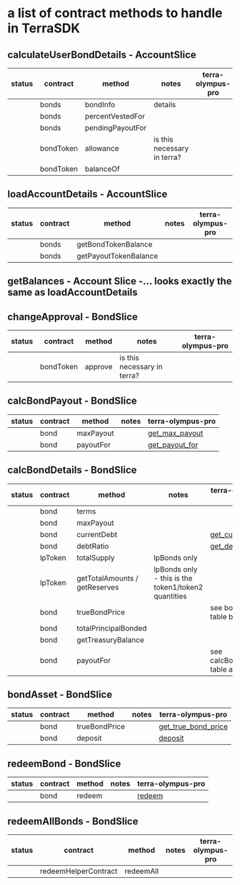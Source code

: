 # a list of contract methods to handle in TerraSDK

## calculateUserBondDetails - AccountSlice

| status | contract | method           | notes | terra-olympus-pro |
| -------|----------|------------------|-------|-------------------|
|        | bonds    | bondInfo         | details | |
|        | bonds    | percentVestedFor | | |
|        | bonds    | pendingPayoutFor | | |
|        | bondToken | allowance       | is this necessary in terra? | |
|        | bondToken | balanceOf       | | |

## loadAccountDetails - AccountSlice

| status | contract  | method                | notes | terra-olympus-pro |
| -------|-----------|-----------------------|-------|-------------------|
|        | bonds     | getBondTokenBalance   |       | |
|        | bonds     | getPayoutTokenBalance | | |

## getBalances - Account Slice -... looks exactly the same as loadAccountDetails

## changeApproval - BondSlice

| status | contract  | method  | notes | terra-olympus-pro |
|--------|-----------|---------|-|-------------------|
|        | bondToken | approve | is this necessary in terra? | |

## calcBondPayout - BondSlice

| status | contract  | method    | notes | terra-olympus-pro |
| -------|-----------|-----------|-|-------------------|
|        | bond      | maxPayout | | [get_max_payout](https://github.com/sandclock-org/terra-olympus-pro/blob/feature/custom_bond/contracts/custom_bond/src/utils.rs#L99) |
|        | bond      | payoutFor | | [get_payout_for](https://github.com/sandclock-org/terra-olympus-pro/blob/feature/custom_bond/contracts/custom_bond/src/utils.rs#L69) |

## calcBondDetails - BondSlice

| status | contract  | method    | notes | terra-olympus-pro |
| -------|-----------|-----------|-|-------------------|
|        | bond      | terms | | |
|        | bond      | maxPayout | | |
|        | bond      | currentDebt | | [get_current_debt](https://github.com/sandclock-org/terra-olympus-pro/blob/feature/custom_bond/contracts/custom_bond/src/utils.rs#L21) |
|        | bond      | debtRatio | | [get_debt_ratio](https://github.com/sandclock-org/terra-olympus-pro/blob/feature/custom_bond/contracts/custom_bond/src/utils.rs#L47) |
|        | lpToken   | totalSupply | lpBonds only | |
|        | lpToken   | getTotalAmounts / getReserves | lpBonds only - this is the token1/token2 quantities | |
|        | bond      | trueBondPrice | | see bondAsset table below|
|        | bond      | totalPrincipalBonded | | |
|        | bond      | getTreasuryBalance | | |
|        | bond      | payoutFor | | see calcBondPayout table above |

## bondAsset - BondSlice

| status | contract  | method    | notes | terra-olympus-pro |
| -------|-----------|-----------|-|-------------------|
|        | bond      | trueBondPrice | | [get_true_bond_price](https://github.com/sandclock-org/terra-olympus-pro/blob/feature/custom_bond/contracts/custom_bond/src/utils.rs#L59) |
|        | bond      | deposit | | [deposit](https://github.com/sandclock-org/terra-olympus-pro/blob/feature/custom_bond/contracts/custom_bond/src/execute.rs#L167) |

## redeemBond - BondSlice

| status | contract  | method    | notes | terra-olympus-pro |
| -------|-----------|-----------|-|-------------------|
|        | bond      | redeem | | [redeem](https://github.com/sandclock-org/terra-olympus-pro/blob/feature/custom_bond/contracts/custom_bond/src/execute.rs#L337) |

## redeemAllBonds - BondSlice

| status | contract  | method    | notes | terra-olympus-pro |
| -------|-----------|-----------|-|-------------------|
|        | redeemHelperContract      | redeemAll | | |
